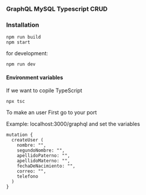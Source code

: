### GraphQL MySQL Typescript CRUD

### Installation

```
npm run build
npm start
```

for development:

```
npm run dev
```

#### Environment variables

If we want to copile TypeScript 
```
npx tsc
```

To make an user
First go to your port

Example:
localhost:3000/graphql
and set the variables

```
mutation {
  createUser (
    nombre: "",
    segundoNombre: "",
    apellidoPaterno: "",
    apellidoMaterno: "",
    fechaDeNacimiento: "",
    correo: "",
    telefono
  )
}
```